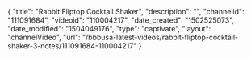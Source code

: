 {
    "title": "Rabbit Fliptop Cocktail Shaker",
    "description": "",
    "channelid": "111091684",
    "videoid": "110004217",
    "date_created": "1502525073",
    "date_modified": "1504049176",
    "type": "captivate",
    "layout": "channelVideo",
    "url": "\/bbbusa-latest-videos\/rabbit-fliptop-cocktail-shaker-3-notes\/111091684-110004217"
}